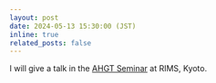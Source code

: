 ```yaml
---
layout: post
date: 2024-05-13 15:30:00 (JST)
inline: true
related_posts: false
---
```


I will give a talk in the [AHGT Seminar](https://ahgt.math.cnrs.fr/seminar/2024/05/13/Yaddaden_Associators.html) at RIMS, Kyoto.
